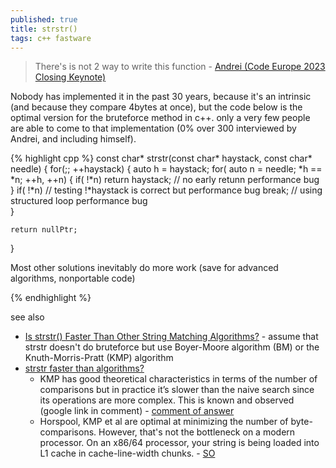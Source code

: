 ```yaml
---
published: true
title: strstr()
tags: c++ fastware
---
```

> There's is not 2 way to write this function - [Andrei (Code Europe 2023 Closing Keynote)](https://youtu.be/trGJsOcA4hY?feature=shared&t=1472)

Nobody has implemented it in the past 30 years, because it's an intrinsic (and because they compare 4bytes at once), but the code below is the optimal version for the bruteforce method in c++. 
only a very few people are able to come to that implementation (0% over 300 interviewed by Andrei, and including himself).

{% highlight cpp %}
const char* strstr(const char* haystack, const char* needle) {
	for(;; ++haystack) {
    	auto h = haystack;
        for( auto n = needle; *h == *n; ++h, ++n) {
        	if( !*n) 
            	return haystack;	// no early retunn performance bug
		}
        if( !*n)		// testing !*haystack is correct but performance bug
        	break;		// using structured loop performance bug	
    }
    
    return nullPtr;
}

Most other solutions inevitably do more work (save for advanced algorithms, nonportable code)


{% endhighlight %}

see also
- [Is strstr() Faster Than Other String Matching Algorithms?](https://saturncloud.io/blog/is-strstr-faster-than-other-string-matching-algorithms/) - assume that strstr doesn't do bruteforce but use Boyer-Moore algorithm (BM) or the Knuth-Morris-Pratt (KMP) algorithm
- [strstr faster than algorithms?](https://stackoverflow.com/questions/7586990/strstr-faster-than-algorithms)
	-  KMP has good theoretical characteristics in terms of the number of comparisons but in practice it’s slower than the naive search since its operations are more complex. This is known and observed (google link in comment)  - [comment of answer](https://stackoverflow.com/a/7587069/51386)
	- Horspool, KMP et al are optimal at minimizing the number of byte-comparisons. However, that's not the bottleneck on a modern processor. On an x86/64 processor, your string is being loaded into L1 cache in cache-line-width chunks. - [SO](https://stackoverflow.com/a/7857815/51386)
